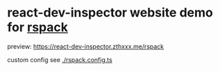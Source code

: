 # react-dev-inspector website demo for [rspack](https://www.rspack.dev/guide/introduction.html)

preview: https://react-dev-inspector.zthxxx.me/rspack

custom config see [./rspack.config.ts](https://github.com/zthxxx/react-dev-inspector/blob/master/examples/rspack/rspack.config.ts)
